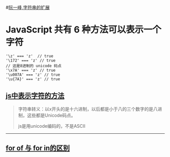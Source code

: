 #[阮一峰,字符串的扩展](http://es6.ruanyifeng.com/#docs/string)

# JavaScript 共有 6 种方法可以表示一个字符
```
'\z' === 'z'  // true
'\172' === 'z' // true
// 这是8进制的 unicode 码点
'\x7A' === 'z' // true
'\u007A' === 'z' // true
'\u{7A}' === 'z' // true
```
## [js中表示字符的方法](https://segmentfault.com/q/1010000011212007)
> 字符串转义：以x开头的是十六进制，以后都是小于八的三个数字的是八进制，这些都是Unicode码点。
>
> js是用unicode编码的，不是ASCII

-----
## [for of 与 for in的区别](https://www.cnblogs.com/dupd/p/5895474.html)

